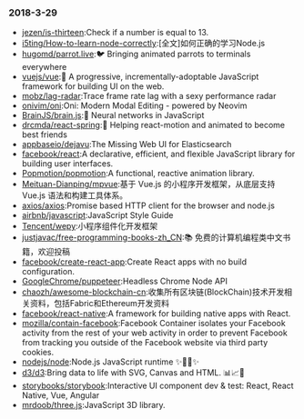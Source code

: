 ### 2018-3-29 
* [jezen/is-thirteen](https://github.com//jezen/is-thirteen):Check if a number is equal to 13. 
* [i5ting/How-to-learn-node-correctly](https://github.com//i5ting/How-to-learn-node-correctly):[全文]如何正确的学习Node.js 
* [hugomd/parrot.live](https://github.com//hugomd/parrot.live):🐦 Bringing animated parrots to terminals everywhere 
* [vuejs/vue](https://github.com//vuejs/vue):🖖 A progressive, incrementally-adoptable JavaScript framework for building UI on the web. 
* [mobz/lag-radar](https://github.com//mobz/lag-radar):Trace frame rate lag with a sexy performance radar 
* [onivim/oni](https://github.com//onivim/oni):Oni: Modern Modal Editing - powered by Neovim 
* [BrainJS/brain.js](https://github.com//BrainJS/brain.js):🤖 Neural networks in JavaScript 
* [drcmda/react-spring](https://github.com//drcmda/react-spring):🙌 Helping react-motion and animated to become best friends 
* [appbaseio/dejavu](https://github.com//appbaseio/dejavu):The Missing Web UI for Elasticsearch 
* [facebook/react](https://github.com//facebook/react):A declarative, efficient, and flexible JavaScript library for building user interfaces. 
* [Popmotion/popmotion](https://github.com//Popmotion/popmotion):A functional, reactive animation library. 
* [Meituan-Dianping/mpvue](https://github.com//Meituan-Dianping/mpvue):基于 Vue.js 的小程序开发框架，从底层支持 Vue.js 语法和构建工具体系。 
* [axios/axios](https://github.com//axios/axios):Promise based HTTP client for the browser and node.js 
* [airbnb/javascript](https://github.com//airbnb/javascript):JavaScript Style Guide 
* [Tencent/wepy](https://github.com//Tencent/wepy):小程序组件化开发框架 
* [justjavac/free-programming-books-zh_CN](https://github.com//justjavac/free-programming-books-zh_CN):📚 免费的计算机编程类中文书籍，欢迎投稿 
* [facebook/create-react-app](https://github.com//facebook/create-react-app):Create React apps with no build configuration. 
* [GoogleChrome/puppeteer](https://github.com//GoogleChrome/puppeteer):Headless Chrome Node API 
* [chaozh/awesome-blockchain-cn](https://github.com//chaozh/awesome-blockchain-cn):收集所有区块链(BlockChain)技术开发相关资料，包括Fabric和Ethereum开发资料 
* [facebook/react-native](https://github.com//facebook/react-native):A framework for building native apps with React. 
* [mozilla/contain-facebook](https://github.com//mozilla/contain-facebook):Facebook Container isolates your Facebook activity from the rest of your web activity in order to prevent Facebook from tracking you outside of the Facebook website via third party cookies. 
* [nodejs/node](https://github.com//nodejs/node):Node.js JavaScript runtime ✨🐢🚀✨ 
* [d3/d3](https://github.com//d3/d3):Bring data to life with SVG, Canvas and HTML. 📊📈🎉 
* [storybooks/storybook](https://github.com//storybooks/storybook):Interactive UI component dev & test: React, React Native, Vue, Angular 
* [mrdoob/three.js](https://github.com//mrdoob/three.js):JavaScript 3D library. 
